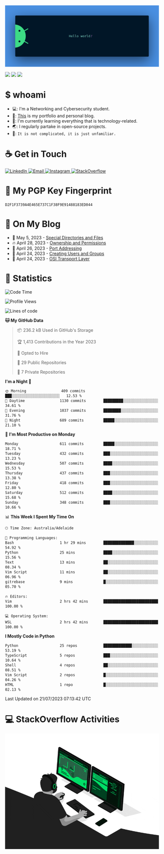 <p align="center"><img src="assets/banner.png" /></p>

![](https://github.com/tanducmai/tanducmai/actions/workflows/waka-stats.yml/badge.svg)
![](https://github.com/tanducmai/tanducmai/actions/workflows/latest-blogs.yml/badge.svg)
![](https://github.com/tanducmai/tanducmai/actions/workflows/stackoverflow-activities.yml/badge.svg)

# $ whoami

- 💻: I'm a Networking and Cybersecurity student.
- 🔭: [This](https://tanducmai.com/) is my portfolio and personal blog.
- 🌱: I'm currently learning everything that is technology-related.
- 🌏: I regularly partake in open-source projects.
- 💬: `It is not complicated, it is just unfamiliar.`

# :coffee: Get in Touch

<a target="_blank" href="https://www.linkedin.com/in/tanducmai/">
  <img alt="LinkedIn" src="https://img.shields.io/badge/LinkedIn-0077B5?style=for-the-badge&logo=linkedin&logoColor=white" />
</a>
<a target="_blank" href="mailto:henryfromvietnam@gmail.com">
  <img alt="Email" src="https://img.shields.io/badge/Gmail-D14836?style=for-the-badge&logo=gmail&logoColor=white" />
</a>
<a target="_blank" href="https://www.instagram.com/henry.maii/">
  <img alt="Instagram" src="https://img.shields.io/badge/Instagram-E4405F?style=for-the-badge&logo=instagram&logoColor=white" />
</a>
<a target="_blank" href="https://stackoverflow.com/users/16999206/tanducmai">
  <img alt="StackOverflow" src="https://img.shields.io/static/v1?message=Stackoverflow&logo=stackoverflow&label=&color=FE7A16&logoColor=white&labelColor=&style=for-the-badge" />
</a>


# 🔐 My PGP Key Fingerprint

`D2F1F3739A4E465E737C1F38F9E91488183ED044`

# :scroll: On My Blog

<!-- BLOG-POST-LIST:START -->
 - 💯 May 5, 2023 - [Special Directories and Files](https://tanducmai.com/posts/systems-administration/special-directories-and-files/)
 - 🔥 April 28, 2023 - [Ownership and Permissions](https://tanducmai.com/posts/systems-administration/ownership-and-permissions/)
 - 💫 April 26, 2023 - [Port Addressing](https://tanducmai.com/posts/introduction-to-networks/transport-layer/port-addressing/)
 - 🚀 April 24, 2023 - [Creating Users and Groups](https://tanducmai.com/posts/systems-administration/creating-users-and-groups/)
 - 🌮 April 24, 2023 - [OSI Transport Layer](https://tanducmai.com/posts/introduction-to-networks/transport-layer/osi-transport-layer/)<!-- BLOG-POST-LIST:END -->

# 🔢 Statistics

<!--START_SECTION:waka-->
![Code Time](http://img.shields.io/badge/Code%20Time-74%20hrs%204%20mins-blue)

![Profile Views](http://img.shields.io/badge/Profile%20Views-0-blue)

![Lines of code](https://img.shields.io/badge/From%20Hello%20World%20I%27ve%20Written-9.1%20million%20lines%20of%20code-blue)

**🐱 My GitHub Data** 

> 📦 236.2 kB Used in GitHub's Storage 
 > 
> 🏆 1,413 Contributions in the Year 2023
 > 
> 💼 Opted to Hire
 > 
> 📜 29 Public Repositories 
 > 
> 🔑 7 Private Repositories 
 > 
**I'm a Night 🦉** 

```text
🌞 Morning                409 commits         ███░░░░░░░░░░░░░░░░░░░░░░   12.53 % 
🌆 Daytime                1130 commits        █████████░░░░░░░░░░░░░░░░   34.61 % 
🌃 Evening                1037 commits        ████████░░░░░░░░░░░░░░░░░   31.76 % 
🌙 Night                  689 commits         █████░░░░░░░░░░░░░░░░░░░░   21.10 % 
```
📅 **I'm Most Productive on Monday** 

```text
Monday                   611 commits         █████░░░░░░░░░░░░░░░░░░░░   18.71 % 
Tuesday                  432 commits         ███░░░░░░░░░░░░░░░░░░░░░░   13.23 % 
Wednesday                507 commits         ████░░░░░░░░░░░░░░░░░░░░░   15.53 % 
Thursday                 437 commits         ███░░░░░░░░░░░░░░░░░░░░░░   13.38 % 
Friday                   418 commits         ███░░░░░░░░░░░░░░░░░░░░░░   12.80 % 
Saturday                 512 commits         ████░░░░░░░░░░░░░░░░░░░░░   15.68 % 
Sunday                   348 commits         ███░░░░░░░░░░░░░░░░░░░░░░   10.66 % 
```


📊 **This Week I Spent My Time On** 

```text
🕑︎ Time Zone: Australia/Adelaide

💬 Programming Languages: 
Bash                     1 hr 29 mins        ██████████████░░░░░░░░░░░   54.92 % 
Python                   25 mins             ████░░░░░░░░░░░░░░░░░░░░░   15.56 % 
Text                     13 mins             ██░░░░░░░░░░░░░░░░░░░░░░░   08.34 % 
Vim Script               11 mins             ██░░░░░░░░░░░░░░░░░░░░░░░   06.96 % 
gitrebase                9 mins              █░░░░░░░░░░░░░░░░░░░░░░░░   05.70 % 

🔥 Editors: 
Vim                      2 hrs 42 mins       █████████████████████████   100.00 % 

💻 Operating System: 
WSL                      2 hrs 42 mins       █████████████████████████   100.00 % 
```

**I Mostly Code in Python** 

```text
Python                   25 repos            █████████████░░░░░░░░░░░░   53.19 % 
TypeScript               5 repos             ███░░░░░░░░░░░░░░░░░░░░░░   10.64 % 
Shell                    4 repos             ██░░░░░░░░░░░░░░░░░░░░░░░   08.51 % 
Vim Script               2 repos             █░░░░░░░░░░░░░░░░░░░░░░░░   04.26 % 
HTML                     1 repo              █░░░░░░░░░░░░░░░░░░░░░░░░   02.13 % 
```




 Last Updated on 21/07/2023 07:13:42 UTC
<!--END_SECTION:waka-->

# 💻 StackOverflow Activities

<!-- STACKOVERFLOW:START -->
<!-- STACKOVERFLOW:END -->

<p align="center"><img src="assets/developer.gif" /></p>
